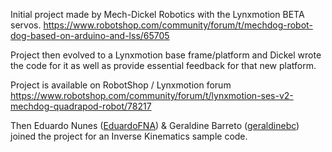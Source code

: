 Initial project made by Mech-Dickel Robotics with the Lynxmotion BETA servos.
https://www.robotshop.com/community/forum/t/mechdog-robot-dog-based-on-arduino-and-lss/65705

Project then evolved to a Lynxmotion base frame/platform and Dickel wrote the code for it as well as provide essential feedback for that new platform.

Project is available on RobotShop / Lynxmotion forum
https://www.robotshop.com/community/forum/t/lynxmotion-ses-v2-mechdog-quadrapod-robot/78217

Then Eduardo Nunes ([EduardoFNA](https://github.com/EduardoFNA)) & Geraldine Barreto ([geraldinebc](https://github.com/geraldinebc)) joined the project for an Inverse Kinematics sample code.
